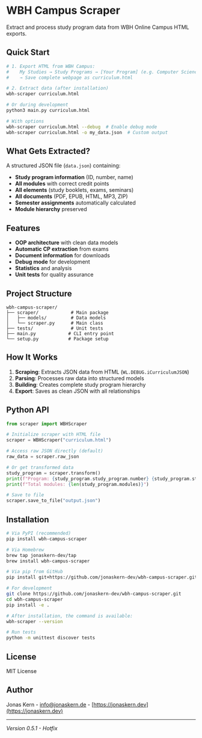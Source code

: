 # WBH Campus Scraper

Extract and process study program data from WBH Online Campus HTML exports.

## Quick Start

```bash
# 1. Export HTML from WBH Campus:
#    My Studies → Study Programs → [Your Program] (e.g. Computer Science)
#    → Save complete webpage as curriculum.html

# 2. Extract data (after installation)
wbh-scraper curriculum.html

# Or during development
python3 main.py curriculum.html

# With options
wbh-scraper curriculum.html --debug  # Enable debug mode
wbh-scraper curriculum.html -o my_data.json  # Custom output
```

## What Gets Extracted?

A structured JSON file (`data.json`) containing:
- **Study program information** (ID, number, name)
- **All modules** with correct credit points
- **All elements** (study booklets, exams, seminars)
- **All documents** (PDF, EPUB, HTML, MP3, ZIP)
- **Semester assignments** automatically calculated
- **Module hierarchy** preserved

## Features

- **OOP architecture** with clean data models
- **Automatic CP extraction** from exams
- **Document information** for downloads
- **Debug mode** for development
- **Statistics** and analysis
- **Unit tests** for quality assurance

## Project Structure

```
wbh-campus-scraper/
├── scraper/            # Main package
│   ├── models/         # Data models
│   └── scraper.py      # Main class
├── tests/              # Unit tests
├── main.py            # CLI entry point
└── setup.py           # Package setup
```

## How It Works

1. **Scraping**: Extracts JSON data from HTML (`WL.DEBUG.iCurriculumJSON`)
2. **Parsing**: Processes raw data into structured models
3. **Building**: Creates complete study program hierarchy
4. **Export**: Saves as clean JSON with all relationships

## Python API

```python
from scraper import WBHScraper

# Initialize scraper with HTML file
scraper = WBHScraper("curriculum.html")

# Access raw JSON directly (default)
raw_data = scraper.raw_json

# Or get transformed data
study_program = scraper.transform()
print(f"Program: {study_program.study_program.number} {study_program.study_program.name}")
print(f"Total modules: {len(study_program.modules)}")

# Save to file
scraper.save_to_file("output.json")
```

## Installation

```bash
# Via PyPI (recommended)
pip install wbh-campus-scraper

# Via Homebrew
brew tap jonaskern-dev/tap
brew install wbh-campus-scraper

# Via pip from GitHub
pip install git+https://github.com/jonaskern-dev/wbh-campus-scraper.git

# For development
git clone https://github.com/jonaskern-dev/wbh-campus-scraper.git
cd wbh-campus-scraper
pip install -e .

# After installation, the command is available:
wbh-scraper --version

# Run tests
python -m unittest discover tests
```

## License

MIT License

## Author

Jonas Kern - [info@jonaskern.de](mailto:info@jonaskern.de) - [https://jonaskern.dev](https://jonaskern.dev)

---

*Version 0.5.1 - Hotfix*